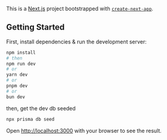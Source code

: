 This is a [Next.js](https://nextjs.org) project bootstrapped with [`create-next-app`](https://nextjs.org/docs/app/api-reference/cli/create-next-app).

## Getting Started

First, install dependencies & run the development server:

```bash
npm install
# then
npm run dev
# or
yarn dev
# or
pnpm dev
# or
bun dev
```
then, get the dev db seeded

```bash
npx prisma db seed

```

Open [http://localhost:3000](http://localhost:3000) with your browser to see the result.
